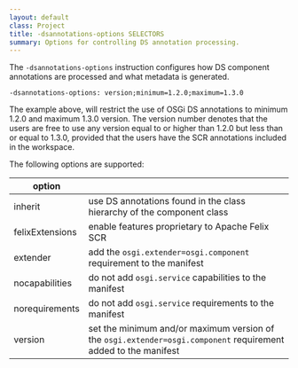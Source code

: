 ```yaml
---
layout: default
class: Project
title: -dsannotations-options SELECTORS
summary: Options for controlling DS annotation processing.
---
```



The `-dsannotations-options` instruction configures how DS component annotations are processed and what metadata is generated.

```properties
-dsannotations-options: version;minimum=1.2.0;maximum=1.3.0
```

The example above, will restrict the use of OSGi DS annotations to minimum 1.2.0 and maximum 1.3.0 version. The version number denotes that the users are free to use any version equal to or higher than 1.2.0 but less than or equal to 1.3.0, provided that the users have the SCR annotations included in the workspace.

The following options are supported:

|option||
|-|-|
|inherit|use DS annotations found in the class hierarchy of the component class|
|felixExtensions|enable features proprietary to Apache Felix SCR|
|extender|add the `osgi.extender=osgi.component` requirement to the manifest|
|nocapabilities|do not add `osgi.service` capabilities to the manifest|
|norequirements|do not add `osgi.service` requirements to the manifest|
|version|set the minimum and/or maximum version of the `osgi.extender=osgi.component` requirement added to the manifest|
